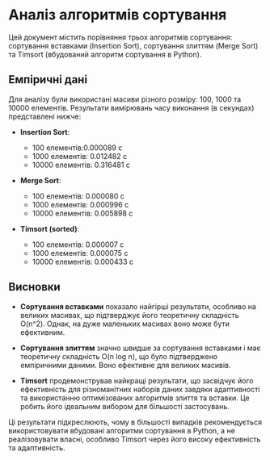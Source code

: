 # Аналіз алгоритмів сортування

Цей документ містить порівняння трьох алгоритмів сортування: сортування вставками (Insertion Sort), сортування злиттям (Merge Sort) та Timsort (вбудований алгоритм сортування в Python).

## Емпіричні дані

Для аналізу були використані масиви різного розміру: 100, 1000 та 10000 елементів. Результати вимірювань часу виконання (в секундах) представлені нижче:

- **Insertion Sort**:
  - 100 елементів:0.000089 с
  - 1000 елементів: 0.012482 с
  - 10000 елементів: 0.316481 с

- **Merge Sort**:
  - 100 елементів: 0.000080 с
  - 1000 елементів: 0.000996 с
  - 10000 елементів: 0.005898 с

- **Timsort (sorted)**:
  - 100 елементів: 0.000007 с
  - 1000 елементів: 0.000075 с
  - 10000 елементів: 0.000433 с

## Висновки

- **Сортування вставками** показало найгірші результати, особливо на великих масивах, що підтверджує його теоретичну складність O(n^2). Однак, на дуже маленьких масивах воно може бути ефективним.

- **Сортування злиттям** значно швидше за сортування вставками і має теоретичну складність O(n log n), що було підтверджено емпіричними даними. Воно ефективне для великих масивів.

- **Timsort** продемонстрував найкращі результати, що засвідчує його ефективність для різноманітних наборів даних завдяки адаптивності та використанню оптимізованих алгоритмів злиття та вставки. Це робить його ідеальним вибором для більшості застосувань.

Ці результати підкреслюють, чому в більшості випадків рекомендується використовувати вбудовані алгоритми сортування в Python, а не реалізовувати власні, особливо Timsort через його високу ефективність та адаптивність.